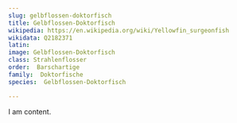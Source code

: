 ```yaml
---
slug: gelbflossen-doktorfisch
title: Gelbflossen-Doktorfisch
wikipedia: https://en.wikipedia.org/wiki/Yellowfin_surgeonfish
wikidata: Q2182371
latin:
image: Gelbflossen-Doktorfisch
class: Strahlenflosser
order:  Barschartige
family:  Doktorfische
species:  Gelbflossen-Doktorfisch

---
```


I am content.
